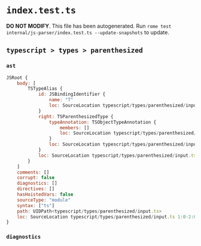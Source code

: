 # `index.test.ts`

**DO NOT MODIFY**. This file has been autogenerated. Run `rome test internal/js-parser/index.test.ts --update-snapshots` to update.

## `typescript > types > parenthesized`

### `ast`

```javascript
JSRoot {
	body: [
		TSTypeAlias {
			id: JSBindingIdentifier {
				name: "T"
				loc: SourceLocation typescript/types/parenthesized/input.ts 1:5-1:6 (T)
			}
			right: TSParenthesizedType {
				typeAnnotation: TSObjectTypeAnnotation {
					members: []
					loc: SourceLocation typescript/types/parenthesized/input.ts 1:10-1:12
				}
				loc: SourceLocation typescript/types/parenthesized/input.ts 1:9-1:13
			}
			loc: SourceLocation typescript/types/parenthesized/input.ts 1:0-1:14
		}
	]
	comments: []
	corrupt: false
	diagnostics: []
	directives: []
	hasHoistedVars: false
	sourceType: "module"
	syntax: ["ts"]
	path: UIDPath<typescript/types/parenthesized/input.ts>
	loc: SourceLocation typescript/types/parenthesized/input.ts 1:0-2:0
}
```

### `diagnostics`

```

```
